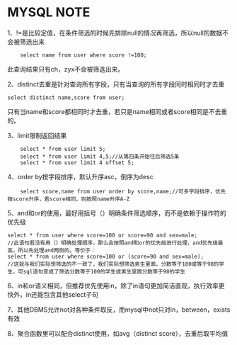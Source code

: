 # MYSQL NOTE
1、!=是比较定值，在条件筛选的时候先排除null的情况再筛选，所以null的数据不会被筛选出来
```mysql [{'name':'zyx','score':NULL},{'name':'ch','score':90},{'name':'sj','score':100}]
	select name from user where score !=100;
```
此查询结果只有ch，zyx不会被筛选出来。

2、distinct去重是针对查询所有字段，只有当查询的所有字段同时相同时才去重
``` 
select distinct name,score from user;
```
只有当name和score都相同时才去重，若只是name相同或者score相同是不去重的。

3、limit限制返回结果

``` 
	select * from user limit 5;
	select * from user limit 4,5;//从第四条开始往后筛选5条
	select * from user limit 4 offset 5;
``` 

4、order by按字段排序，默认升序asc，倒序为desc
```
	select score,name from user order by score,name;//可多字段排序，优先按score升序，若score相同，则按照name升序A-Z
```

5、and和or的使用，最好用括号（）明确条件筛选顺序，而不是依赖于操作符的优先级
```
select * from user where score=100 or score=90 and sex=male;
//此语句若没有用（）明确处理顺序，那么会按照and和or的优先级进行处理，and优先级最高，所以先处理and两侧的。等价于：
select * from user where score=100 or (score=90 and sex=male);
//这就与我们实际想筛选的不一致了，我们实际想筛选男生里面，分数等于100或等于90的学生，可sql语句变成了筛选分数等于100的学生或男生里面分数等于90的学生
```

6、in和or语义相同，但推荐优先使用in，除了in语句更加简洁直观，执行效率更快外，in还能包含其他select子句

7、其他DBMS允许not对各种条件取反，而mysql中not只对in，between，exists有效

8、聚合函数里可以配合distinct使用，如avg（distinct score），去重后取平均值
